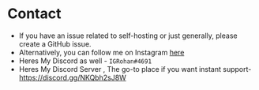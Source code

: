 # Contact 

- If you have an issue related to self-hosting or just generally, please create a GitHub issue.     
- Alternatively, you can follow me on Instagram [here](https://www.instagram.com/igrohan25)  
- Heres My Discord as well - `IGRohan#4691`
- Heres My Discord Server , The go-to place if you want instant support- https://discord.gg/NKQbh2sJ8W
